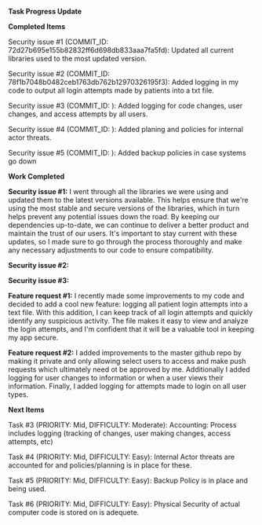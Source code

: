 **Task Progress Update**





**Completed Items**

Security issue #1 (COMMIT_ID: 72d27b695e155b82832ff6d698db833aaa7fa5fd): Updated all current libraries used to the most updated version.

Security issue #2 (COMMIT_ID: 78f1b7048b0482ceb1763db762b12970326195f3): Added logging in my code to output all login attempts made by patients into a txt file.

Security issue #3 (COMMIT_ID: ): Added logging for code changes, user changes, and access attempts by all users.

Security issue #4 (COMMIT_ID: ): Added planing and policies for internal actor threats.

Security issue #5 (COMMIT_ID: ): Added backup policies in case systems go down


**Work Completed**

**Security issue #1:** I went through all the libraries we were using and updated them to the latest versions available. This helps ensure that we're using the most stable and secure versions of the libraries, which in turn helps prevent any potential issues down the road. By keeping our dependencies up-to-date, we can continue to deliver a better product and maintain the trust of our users. It's important to stay current with these updates, so I made sure to go through the process thoroughly and make any necessary adjustments to our code to ensure compatibility.

**Security issue #2:**

**Security issue #3:**

**Feature request #1:** I recently made some improvements to my code and decided to add a cool new feature: logging all patient login attempts into a text file. With this addition, I can keep track of all login attempts and quickly identify any suspicious activity. The file makes it easy to view and analyze the login attempts, and I'm confident that it will be a valuable tool in keeping my app secure.

**Feature request #2:** I added improvements to the master github repo by making it private and only allowing select users to access and make push requests which ultimately need ot be approved by me. Additionally I added logging for user changes to information or when a user views their information. Finally, I added logging for attempts made to login on all user types.


**Next Items**

Task #3 (PRIORITY: Mid, DIFFICULTY: Moderate): Accounting: Process includes logging (tracking of changes, user making changes, access attempts, etc)

Task #4 (PRIORITY: Mid, DIFFICULTY: Easy): Internal Actor threats are accounted for and policies/planning is in place for these.

Task #5 (PRIORITY: Mid, DIFFICULTY: Easy): Backup Policy is in place and being used.

Task #6 (PRIORITY: Mid, DIFFICULTY: Easy): Physical Security of actual computer code is stored on is adequete.

